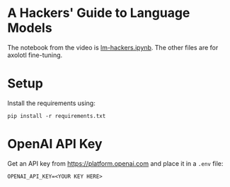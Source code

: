 # A Hackers' Guide to Language Models

The notebook from the video is [lm-hackers.ipynb](lm-hackers.ipynb). The other files are for axolotl fine-tuning.

# Setup

Install the requirements using:

```
pip install -r requirements.txt
```

# OpenAI API Key

Get an API key from https://platform.openai.com and place it in a `.env` file:

```
OPENAI_API_KEY=<YOUR KEY HERE>
```